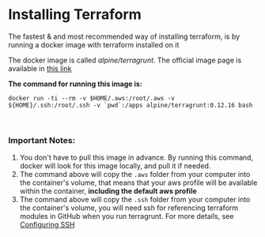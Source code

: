 # Installing Terraform
The fastest & and most recommended way of installing terraform, is by running a docker image with terraform installed on it

The docker image is called *alpine/terragrunt*. The official image page is available in [this link](https://hub.docker.com/r/alpine/terragrunt)

**The command for running this image is:**

```
docker run -ti --rm -v $HOME/.aws:/root/.aws -v ${HOME}/.ssh:/root/.ssh -v `pwd`:/apps alpine/terragrunt:0.12.16 bash
```
<br>

### **Important Notes:**
1. You don't have to pull this image in advance. By running this command, docker will look for this image locally, and pull it if needed.
2. The command above will copy the `.aws` folder from your computer into the container's volume, that means that your aws profile will be available within the container, **including the default aws profile**
3. The command above will copy the `.ssh` folder from your computer into the container's volume, you will need ssh for referencing terraform modules in GitHub when you run terragrunt. For more details, see [Configuring SSH](./configuring%20ssh.README.md)
